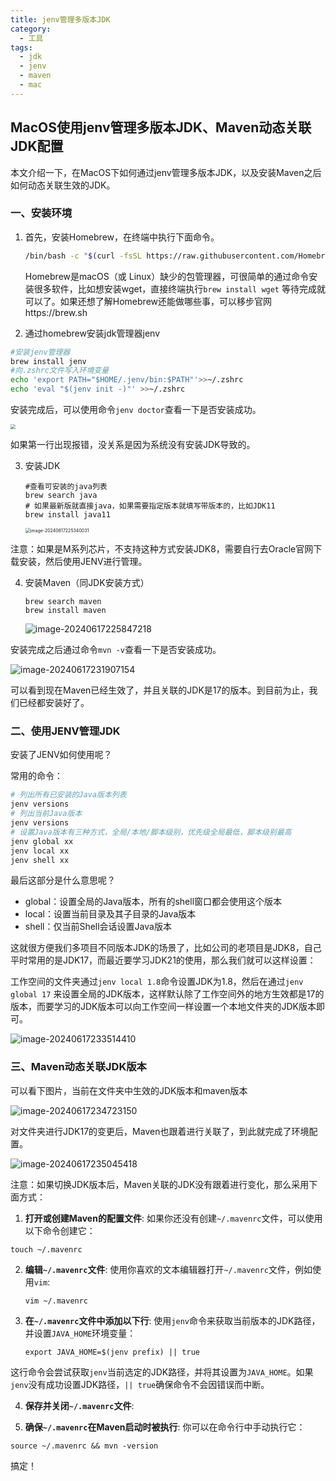 ```yaml
---
title: jenv管理多版本JDK
category:
  - 工具
tags:
  - jdk
  - jenv
  - maven
  - mac
---
```

## MacOS使用jenv管理多版本JDK、Maven动态关联JDK配置

本文介绍一下，在MacOS下如何通过jenv管理多版本JDK，以及安装Maven之后如何动态关联生效的JDK。

### 一、安装环境

1. 首先，安装Homebrew，在终端中执行下面命令。

   ```bash
   /bin/bash -c "$(curl -fsSL https://raw.githubusercontent.com/Homebrew/install/HEAD/install.sh)"
   ```

   Homebrew是macOS（或 Linux）缺少的包管理器，可很简单的通过命令安装很多软件，比如想安装wget，直接终端执行`brew install wget` 等待完成就可以了。如果还想了解Homebrew还能做哪些事，可以移步官网https://brew.sh

2. 通过homebrew安装jdk管理器jenv

```bash
#安装jenv管理器
brew install jenv
#向.zshrc文件写入环境变量
echo 'export PATH="$HOME/.jenv/bin:$PATH"'>>~/.zshrc
echo 'eval "$(jenv init -)"' >>~/.zshrc
```
安装完成后，可以使用命令`jenv doctor`查看一下是否安装成功。

<img src="https://img.shell101.com/miicoblog/image-20240617225034793.png" style="zoom:50%;" />

如果第一行出现报错，没关系是因为系统没有安装JDK导致的。

3. 安装JDK

   ```
   #查看可安装的java列表
   brew search java
   # 如果最新版就直接java，如果需要指定版本就填写带版本的，比如JDK11
   brew install java11
   ```

   <img src="https://img.shell101.com/miicoblog/image-20240617225340031.png" alt="image-20240617225340031" style="zoom:50%;" />

注意：如果是M系列芯片，不支持这种方式安装JDK8，需要自行去Oracle官网下载安装，然后使用JENV进行管理。

4. 安装Maven（同JDK安装方式）

   ```
   brew search maven
   brew install maven
   
   ```

   ![image-20240617225847218](https://img.shell101.com/miicoblog/image-20240617225847218.png)

安装完成之后通过命令`mvn -v`查看一下是否安装成功。

![image-20240617231907154](https://img.codeagles.com/miicoblog/image-20240617231907154.png)

可以看到现在Maven已经生效了，并且关联的JDK是17的版本。到目前为止，我们已经都安装好了。

### 二、使用JENV管理JDK

安装了JENV如何使用呢？

常用的命令：

```bash
# 列出所有已安装的Java版本列表
jenv versions
# 列出当前Java版本
jenv versions
# 设置Java版本有三种方式，全局/本地/脚本级别，优先级全局最低，脚本级别最高
jenv global xx
jenv local xx
jenv shell xx
```

最后这部分是什么意思呢？

- global：设置全局的Java版本，所有的shell窗口都会使用这个版本
- local：设置当前目录及其子目录的Java版本
- shell：仅当前Shell会话设置Java版本

这就很方便我们多项目不同版本JDK的场景了，比如公司的老项目是JDK8，自己平时常用的是JDK17，而最近要学习JDK21的使用，那么我们就可以这样设置：

工作空间的文件夹通过`jenv local 1.8`命令设置JDK为1.8，然后在通过`jenv global 17` 来设置全局的JDK版本，这样默认除了工作空间外的地方生效都是17的版本，而要学习的JDK版本可以向工作空间一样设置一个本地文件夹的JDK版本即可。

![image-20240617233514410](https://img.codeagles.com/miicoblog/image-20240617233514410.png)

### 三、Maven动态关联JDK版本

可以看下图片，当前在文件夹中生效的JDK版本和maven版本

![image-20240617234723150](https://img.codeagles.com/miicoblog/image-20240617234723150.png)

对文件夹进行JDK17的变更后，Maven也跟着进行关联了，到此就完成了环境配置。

![image-20240617235045418](https://img.codeagles.com/miicoblog/image-20240617235045418.png)

注意：如果切换JDK版本后，Maven关联的JDK没有跟着进行变化，那么采用下面方式：

1. **打开或创建Maven的配置文件**: 如果你还没有创建`~/.mavenrc`文件，可以使用以下命令创建它：

```
touch ~/.mavenrc
```

2. **编辑`~/.mavenrc`文件**: 使用你喜欢的文本编辑器打开`~/.mavenrc`文件，例如使用`vim`:

   ```
   vim ~/.mavenrc
   ```

3. **在`~/.mavenrc`文件中添加以下行**: 使用`jenv`命令来获取当前版本的JDK路径，并设置`JAVA_HOME`环境变量：

   ```
   export JAVA_HOME=$(jenv prefix) || true
   ```

这行命令会尝试获取`jenv`当前选定的JDK路径，并将其设置为`JAVA_HOME`。如果`jenv`没有成功设置JDK路径，`|| true`确保命令不会因错误而中断。

4. **保存并关闭`~/.mavenrc`文件**:

5. **确保`~/.mavenrc`在Maven启动时被执行**: 你可以在命令行中手动执行它：

```
source ~/.mavenrc && mvn -version
```

搞定！






